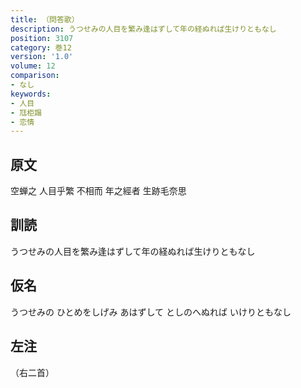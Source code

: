 ```yaml
---
title: （問答歌）
description: うつせみの人目を繁み逢はずして年の経ぬれば生けりともなし
position: 3107
category: 巻12
version: '1.0'
volume: 12
comparison:
- なし
keywords:
- 人目
- 尫柜蹋
- 恋情
---
```


## 原文

空蝉之 人目乎繁 不相而 年之經者 生跡毛奈思

## 訓読

うつせみの人目を繁み逢はずして年の経ぬれば生けりともなし

## 仮名

うつせみの ひとめをしげみ あはずして としのへぬれば いけりともなし

## 左注

（右二首）
